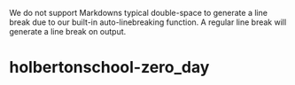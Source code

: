 We do not support Markdowns typical double-space to generate a line break due to our built-in auto-linebreaking function. A regular line break will generate a line break on output.



# holbertonschool-zero_day
